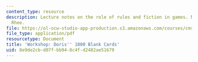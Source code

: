 ```yaml
---
content_type: resource
description: Lecture notes on the role of rules and fiction in games. Notes by Clara
  Rhee.
file: https://ol-ocw-studio-app-production.s3.amazonaws.com/courses/cms-608-game-design-spring-2008/8e9de2cbd07fbb948c4fd2482ae51679_MITCMS_608s08_lec_notes11.pdf
file_type: application/pdf
resourcetype: Document
title: 'Workshop: Doris'' 1000 Blank Cards'
uid: 8e9de2cb-d07f-bb94-8c4f-d2482ae51679
---
```

